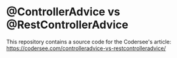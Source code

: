 # @ControllerAdvice vs @RestControllerAdvice
This repository contains a source code for the Codersee's article: https://codersee.com/controlleradvice-vs-restcontrolleradvice/
